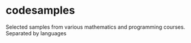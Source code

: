 # codesamples

Selected samples from various mathematics and programming courses. Separated by languages
